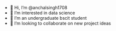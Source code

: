 - 👋 Hi, I’m @anchalsingh1708
- 👀 I’m interested in data science
- 🌱 I’m an undergraduate bscit student 
- 💞️ I’m looking to collaborate on new project ideas


<!---
anchalsingh1708/anchalsingh1708 is a ✨ special ✨ repository because its `README.md` (this file) appears on your GitHub profile.
You can click the Preview link to take a look at your changes.
--->
 
